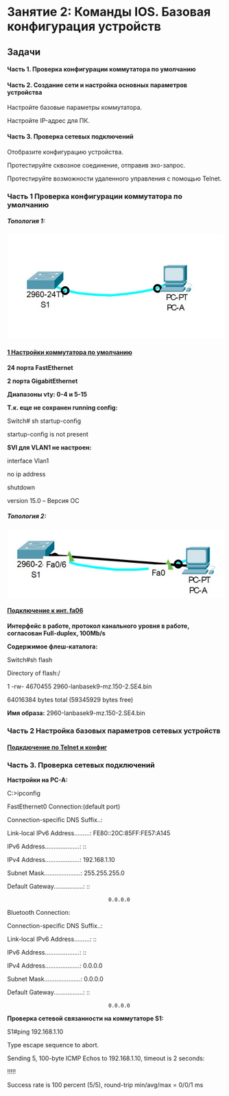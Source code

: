 # Занятие 2: Команды IOS. Базовая конфигурация устройств
## Задачи
#### Часть 1. Проверка конфигурации коммутатора по умолчанию
#### Часть 2. Создание сети и настройка основных параметров устройства
Настройте базовые параметры коммутатора.

Настройте IP-адрес для ПК.
#### Часть 3. Проверка сетевых подключений
Отобразите конфигурацию устройства.

Протестируйте сквозное соединение, отправив эхо-запрос.

Протестируйте возможности удаленного управления с помощью Telnet.


### Часть 1 Проверка конфигурации коммутатора по умолчанию

##### Топология 1:
![](Top1.jpg)
#### [1 Настройки коммутатора по умолчанию](def1)
**24 порта FastEthernet**

**2 порта GigabitEthernet**

**Диапазоны vty: 0-4 и 5-15**

**Т.к. еще не сохранен running config:**

Switch# sh startup-config 

startup-config is not present

**SVI для VLAN1 не настроен:**

interface Vlan1

no ip address

shutdown

version 15.0 – Версия ОС
##### Топология 2:
![](Top2.jpg)

#### [Подключение к инт. fa06](Podcfa06)

**Интерфейс в работе, протокол канального уровня в работе, согласован Full-duplex, 100Mb/s**

**Содержимое флеш-каталога:**

Switch#sh flash

Directory of flash:/

1 -rw- 4670455 <no date> 2960-lanbasek9-mz.150-2.SE4.bin

64016384 bytes total (59345929 bytes free)

**Имя образа:**
  2960-lanbasek9-mz.150-2.SE4.bin


### Часть 2 Настройка базовых параметров сетевых устройств

#### [Подкдючение по Telnet и конфиг](ConfTelnet)


### Часть 3. Проверка сетевых подключений
**Настройки на PC-A:**

C:\>ipconfig

FastEthernet0 Connection:(default port)

   Connection-specific DNS Suffix..:
   
   Link-local IPv6 Address.........: FE80::20C:85FF:FE57:A145
   
   IPv6 Address....................: ::
   
   IPv4 Address....................: 192.168.1.10
   
   Subnet Mask.....................: 255.255.255.0
   
   Default Gateway.................: ::
   
                                     0.0.0.0

Bluetooth Connection:

   Connection-specific DNS Suffix..: 
   
   Link-local IPv6 Address.........: ::
   
   IPv6 Address....................: ::
   
   IPv4 Address....................: 0.0.0.0
   
   Subnet Mask.....................: 0.0.0.0
   
   Default Gateway.................: ::
   
                                     0.0.0.0

**Проверка сетевой связанности на коммутаторе S1:**

S1#ping 192.168.1.10

Type escape sequence to abort.

Sending 5, 100-byte ICMP Echos to 192.168.1.10, timeout is 2 seconds:

!!!!!

Success rate is 100 percent (5/5), round-trip min/avg/max = 0/0/1 ms

